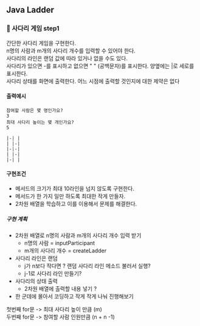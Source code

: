 ## Java Ladder

### 📌 사다리 게임 step1
간단한 사다리 게임을 구현한다.<br>
n명의 사람과 m개의 사다리 개수를 입력할 수 있어야 한다.<br>
사다리의 라인은 랜덤 값에 따라 있거나 없을 수도 있다.<br>
사다리가 있으면 -를 표시하고 없으면 " " (공백문자)를 표시한다. 양옆에는 |로 세로를 표시한다.<br>
사다리 상태를 화면에 출력한다. 어느 시점에 출력할 것인지에 대한 제약은 없다<br>

#### 출력예시
~~~
참여할 사람은 몇 명인가요?
3
최대 사다리 높이는 몇 개인가요?
5

|-| |
| |-|
|-|-|
| |-|
|-| |
~~~
#### 구현조건
* 메서드의 크기가 최대 10라인을 넘지 않도록 구현한다.
* 메서드가 한 가지 일만 하도록 최대한 작게 만들자.
* 2차원 배열을 학습하고 이를 이용해서 문제를 해결한다.

##### 구현 계획
* 2차원 배열로 n명의 사람과 m개의 사다리 개수 입력 받기
  * n명의 사람 = inputParticipant
  * m개의 사다리 개수 = createLadder
* 사다리 라인은 랜덤
  * j가 n보다 작다면 ? 랜덤 사다리 라인 메소드 불러서 실행?
  * j-1로 사다리 라인 만들기?                                             
* 사다리의 상태 출력 
  * 2차원 배열에 출력할 내용 넣기 ?
* 한 군데에 몰아서 코딩하고 작게 작게 나눠 진행해보기

첫번째 for문 -> 최대 사다리 높이 만큼 (m) <br>
두번째 for문 -> 참여할 사람 인원만큼 (n + n -1) <br>



